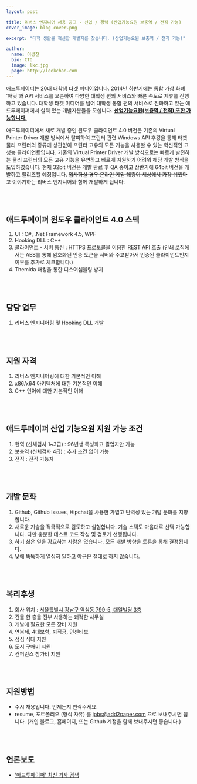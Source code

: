 ```yaml
---
layout: post

title: 리버스 엔지니어 채용 공고 - 신입 / 경력 (산업기능요원 보충역 / 전직 가능)
cover_image: blog-cover.png

excerpt: "대학 생활을 혁신할 개발자를 찾습니다. (산업기능요원 보충역 / 전직 가능)"

author:
  name: 이경찬
  bio: CTO
  image: lkc.jpg
  page: http://leekchan.com
---
```


[애드투페이퍼](http://www.add2paper.com)는 20대 대학생 타겟 미디어입니다. 2014년 하반기에는 통합 가상 화폐 '애딧'과 API 서비스를 오픈하여 다양한 대학생 편의 서비스와 빠른 속도로 제휴를 진행하고 있습니다. 대학생 타겟 미디어를 넘어 대학생 통합 편의 서비스로 진화하고 있는 애드투페이퍼에서 실력 있는 개발자분들을 모십니다. <b><u>산업기능요원(보충역 / 전직) 또한 가능합니다.</u></b>

애드투페이퍼에서 새로 개발 중인 윈도우 클라이언트 4.0 버전은 기존의 Virtual Printer Driver 개발 방식에서 탈피하여 프린터 관련 Windows API 후킹을 통해 타겟 물리 프린터의 종류에 상관없이 프린터 고유의 모든 기능을 사용할 수 있는 혁신적인 고성능 클라이언트입니다. 기존의 Virtual Printer Driver 개발 방식으로는 빠르게 발전하는 물리 프린터의 모든 고유 기능을 유연하고 빠르게 지원하기 어려워 해당 개발 방식을 도입하였습니다. 현재 32bit 버전은 개발 완료 후 QA 중이고 상반기에 64bit 버전을 개발하고 릴리즈할 예정입니다. <del>입사하실 경우 온라인 게임 해킹이 세상에서 가장 쉬웠다고 이야기하는 리버스 엔지니어와 함께 개발하게 됩니다.</del>

<br><br>

## 애드투페이퍼 윈도우 클라이언트 4.0 스펙
1. UI : C#, .Net Framework 4.5, WPF
2. Hooking DLL : C++
3. 클라이언트 - 서버 통신 : HTTPS 프로토콜을 이용한 REST API 호출 (인쇄 로직에서는 AES를 통해 암호화된 인증 토큰을 서버와 주고받아서 인증된 클라이언트인지 여부를 추가로 체크합니다.)
4. Themida 패킹을 통한 디스어셈블링 방지

<br><br>

## 담당 업무
1. 리버스 엔지니어링 및 Hooking DLL 개발

<br><br>

## 지원 자격
1. 리버스 엔지니어링에 대한 기본적인 이해
2. x86/x64 아키텍쳐에 대한 기본적인 이해
3. C++ 언어에 대한 기본적인 이해

<br><br>

## 애드투페이퍼 산업 기능요원 지원 가능 조건
1. 현역 (신체검사 1~3급) : 96년생 특성화고 졸업자만 가능
2. 보충역 (신체검사 4급) : 추가 조건 없이 가능
3. 전직 : 전직 가능자

<br><br>

## 개발 문화
1. Github, Github Issues, Hipchat을 사용한 가볍고 탄력성 있는 개발 문화를 지향합니다. 
2. 새로운 기술을 적극적으로 검토하고 실험합니다. 기술 스택도 마음대로 선택 가능합니다. 다만 충분한 테스트 코드 작성 및 검토가 선행됩니다. 
3. 하기 싫은 일을 강요하는 사람은 없습니다. 모든 개발 방향을 토론을 통해 결정됩니다.
4. 낮에 똑똑하게 열심히 일하고 야근은 절대로 하지 않습니다. 

<br><br>

## 복리후생
1. 회사 위치 : [서울특별시 강남구 역삼동 799-5, 대일빌딩 3층](http://map.naver.com/local/siteview.nhn?code=13468464)
2. 건물 한 층을 전부 사용하는 쾌적한 사무실  
3. 개발에 필요한 모든 장비 지원
4. 연봉제, 4대보험, 퇴직금, 인센티브
5. 점심 식대 지원  
6. 도서 구매비 지원  
7. 컨퍼런스 참가비 지원  

<br><br>

## 지원방법
* 수시 채용입니다. 언제든지 연락주세요.  
* resume, 포트폴리오 (형식 자유) 를 jobs@add2paper.com 으로 보내주시면 됩니다. (개인 블로그, 홈페이지, 또는 Github 계정을 함께 보내주시면 좋습니다.)  

<br><br>

## 언론보도
* ['애드투페이퍼' 최신 기사 검색](http://search.daum.net/search?w=news&cluster=n&q=%EC%95%A0%EB%93%9C%ED%88%AC%ED%8E%98%EC%9D%B4%ED%8D%BC&sort=1)